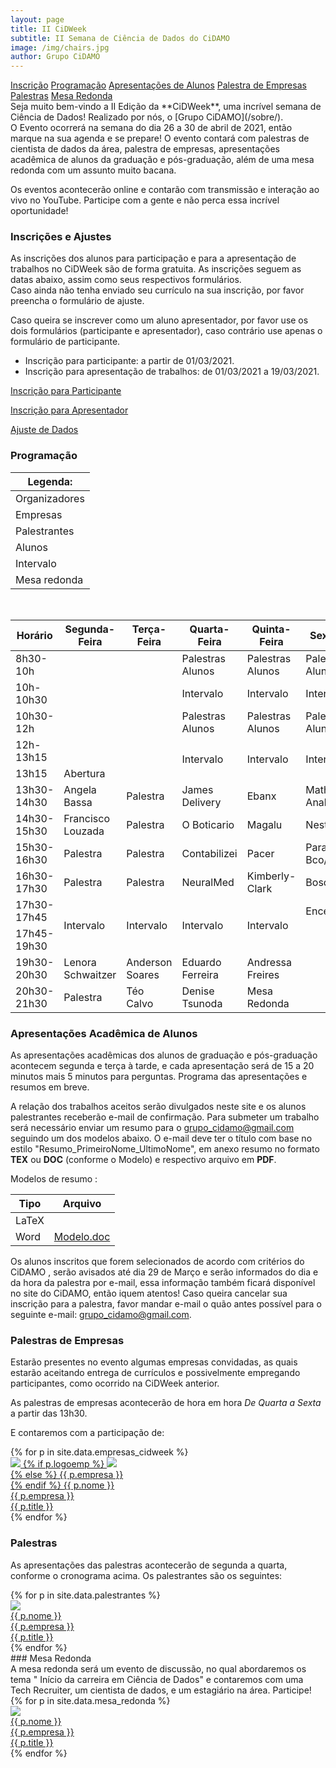 ```yaml
---
layout: page
title: II CiDWeek
subtitle: II Semana de Ciência de Dados do CiDAMO
image: /img/chairs.jpg
author: Grupo CiDAMO
---
```

<div class="sidenav">
  <a  href="#inscricao" >Inscrição</a>
  <a  href="#programacao">Programação</a>
  <a  href="#apresentacao">Apresentações de Alunos</a>
  <a  href="#palestra_em">Palestra de Empresas</a>
  <a  href="#palestras">Palestras</a>
  <a  href="#mesa_redonda">Mesa Redonda</a>

</div>
Seja muito bem-vindo a II Edição da **CiDWeek**, uma incrível semana de Ciência de Dados! Realizado por nós, o [Grupo CiDAMO](/sobre/). <br>O Evento ocorrerá na semana do dia 26 a 30 de abril de 2021, então marque na sua agenda e se prepare! O evento contará com palestras de cientista de dados da área, palestra de empresas, apresentações acadêmica de alunos da graduação e pós-graduação, além de uma mesa redonda com um assunto muito bacana.

Os eventos acontecerão online e contarão com transmissão e interação ao vivo no YouTube. Participe com a gente e não perca essa incrível oportunidade!

### Inscrições e Ajustes
<div id="inscricao"></div>
As inscrições dos alunos para participação e para a apresentação de trabalhos no CiDWeek são de forma gratuita. As inscrições seguem as datas abaixo, assim como seus respectivos formulários. <br>Caso ainda não tenha enviado seu currículo na sua inscrição, por favor preencha o formulário de ajuste.

Caso queira se inscrever como um aluno apresentador, por favor use os dois formulários (participante e apresentador), caso contrário use apenas o formulário de participante.

-   Inscrição para participante: a partir de 01/03/2021. 
-   Inscrição para apresentação de trabalhos: de 01/03/2021 a 19/03/2021.

<a href="https://docs.google.com/forms/d/1iMjGoixWtu8W-HOZMe7GPQ6tbfLrk6o00RAA79_d_Hg" target="_blank">Inscrição para Participante</a><br>

<a href="https://docs.google.com/forms/d/1j9L9wk2dbmNQ2kIHKl2rE25Qbma7F-ZmIq5w6H4F-rM" target="_blank">Inscrição para Apresentador</a><br>

<a href="https://docs.google.com/forms/d/1o7Wbv4gedTbUxE1asVBPn59BkmYKjrLEtqPQYtxSlAE" target="_blank">Ajuste de Dados</a><br>


### Programação
<div id="programacao"></div>
<table class="tg" id="legenda">
<thead>
  <tr>
    <th class="td_legenda"><span>Legenda:</span></th>
  </tr>
</thead>
<tbody>
  <tr>
    <td class="td_encerramento"><span>Organizadores</span></td>
  </tr>
  <tr>
    <td class="td_empresas"><span>Empresas</span></td>
  </tr>
  <tr>
    <td class="td_palestrantes"><span>Palestrantes</span></td>
  </tr>
  <tr>
    <td class="td_apresentacao"><span>Alunos</span></td>
  </tr>
  <tr>
    <td class="td_intervalo"><span >Intervalo</span></td>
  </tr>
  <tr>
    <td class="td_mesa_redonda"><span>Mesa redonda</span></td>
  </tr>
</tbody>
</table>

<br>
<!--  Teremos várias atividades no evento: -->
<table class="tg">
<thead>
  <tr>
    <th class="td_space">Horário</th>
    <th class="td_space">Segunda-Feira</th>
    <th class="td_space">Terça-Feira</th>
    <th class="td_space">Quarta-Feira</th>
    <th class="td_space">Quinta-Feira</th>
    <th class="td_space">Sexta-Feira</th>
  </tr>
</thead>
<tbody>
  <tr>
    <td class="td_horario">8h30-10h</td>
    <td class="td_space"></td>
    <td class="td_space"></td>
    <td class="td_apresentacao"><span>Palestras Alunos</span></td>
    <td class="td_apresentacao"><span>Palestras Alunos</span></td>
    <td class="td_apresentacao"><span>Palestras Alunos</span></td>
  </tr>
  <tr>
    <td class="td_horario">10h-10h30</td>
    <td class="td_space"></td>
    <td class="td_space"></td>
    <td class="td_intervalo"><span>Intervalo</span></td>
    <td class="td_intervalo"><span>Intervalo</span></td>
    <td class="td_intervalo"><span>Intervalo</span></td>
  </tr>
  <tr>
    <td class="td_horario">10h30-12h</td>
    <td class="td_space"></td>
    <td class="td_space"></td>
    <td class="td_apresentacao"><span>Palestras Alunos</span></td>
    <td class="td_apresentacao"><span>Palestras Alunos</span></td>
    <td class="td_apresentacao"><span>Palestras Alunos</span></td>
  </tr>
  <tr>
    <td class="td_horario">12h-13h15</td>
    <td class="td_space"></td>
    <td class="td_space"></td>
    <td class="td_intervalo" rowspan="2">Intervalo</td>
    <td class="td_intervalo" rowspan="2">Intervalo</td>
    <td class="td_intervalo" rowspan="2">Intervalo</td>
  </tr>
  <tr>
    <td class="td_horario">13h15</td>
    <td class="td_encerramento"><span>Abertura</span></td>
    <td class="td_space"></td>
  </tr>
  <tr>
    <td class="td_horario">13h30-14h30</td>
    <td class="td_palestrantes"><span>Angela Bassa</span></td>
    <td class="td_palestrantes"><span>Palestra</span></td>
    <td class="td_empresas"><span>James Delivery</span></td>
    <td class="td_empresas"><span>Ebanx</span></td>
    <td class="td_empresas"><span>Math Analytics</span></td>
  </tr>
  <tr>
    <td class="td_space">14h30-15h30</td>
    <td class="td_palestrantes"><span>Francisco Louzada</span></td>
    <td class="td_palestrantes"><span>Palestra</span></td>
    <td class="td_empresas"><span>O Boticario</span></td>
    <td class="td_empresas"><span>Magalu</span></td>
    <td class="td_empresas"><span>Nestlé</span></td>
  </tr>
  <tr>
    <td class="td_space">15h30-16h30</td>
    <td class="td_palestrantes"><span>Palestra </span></td>
    <td class="td_palestrantes"><span>Palestra</span></td>
    <td class="td_empresas"><span>Contabilizei</span></td>
    <td class="td_empresas"><span>Pacer</span></td>
    <td class="td_empresas"><span>Paraná Bco/Olist</span></td>
  </tr>
  <tr>
    <td class="td_space">16h30-17h30</td>
    <td class="td_palestrantes"><span>Palestra</span></td>
    <td class="td_palestrantes"><span>Palestra</span></td>
    <td class="td_empresas"><span>NeuralMed</span></td>
    <td class="td_empresas"><span>Kimberly-Clark</span></td>
    <td class="td_empresas"><span>Bosch</span></td>
  </tr>
  <tr>
    <td class="td_space">17h30-17h45</td>
    <td class="td_intervalo" rowspan="2">Intervalo</td>
    <td class="td_intervalo" rowspan="2">Intervalo</td>
    <td class="td_intervalo" rowspan="2">Intervalo</td>
    <td class="td_intervalo" rowspan="2">Intervalo</td>
    <td class="td_encerramento"><span>Encerramento</span></td>
  </tr>
  <tr>
    <td class="td_space">17h45-19h30</td>
    <td class="td_space"></td>
  </tr>
  <tr>
    <td class="td_space">19h30-20h30</td>
    <td class="td_palestrantes"><span>Lenora Schwaitzer</span></td>
    <td class="td_palestrantes"><span>Anderson Soares</span></td>
    <td class="td_palestrantes"><span>Eduardo Ferreira</span></td>
    <td class="td_palestrantes"><span>Andressa Freires</span></td>
    <td class="td_space"></td>
  </tr>
  <tr>
    <td class="td_space">20h30-21h30</td>
    <td class="td_palestrantes"><span>Palestra</span></td>
    <td class="td_palestrantes"><span>Téo Calvo</span></td>
    <td class="td_palestrantes"><span>Denise Tsunoda</span></td>
    <td class="td_mesa_redonda"><span>Mesa Redonda</span></td>
    <td class="td_space"></td>
  </tr>
</tbody>
</table>

### Apresentações Acadêmica de Alunos
<div id="apresentacao"></div>
As apresentações acadêmicas dos alunos de graduação e pós-graduação acontecem segunda e terça à tarde, e cada apresentação será de 15 a 20 minutos mais 5 minutos para perguntas. Programa das apresentações e resumos em breve. <!-- de acordo com o seguinte [programa](link editar). -->

A relação dos trabalhos aceitos serão divulgados neste site e os alunos palestrantes receberão e-mail de confirmação. Para submeter um trabalho será necessário enviar um resumo para o grupo_cidamo@gmail.com seguindo um dos modelos abaixo. O e-mail deve ter o título com base no estilo "Resumo_PrimeiroNome_UltimoNome", em anexo resumo no formato **TEX** ou **DOC** (conforme o Modelo) e respectivo arquivo em **PDF**. 

Modelos de resumo :

| Tipo  | Arquivo                                                      |
| ----- | ------------------------------------------------------------ |
| LaTeX |                                                              |
| Word  | <a href="https://drive.google.com/file/d/1lH2egK0rMSDWFKHpTo3IZ9DLBesa9sBc/view?usp=sharing" target="_blank">Modelo.doc</a> |

Os alunos inscritos  que forem selecionados de acordo com critérios do CiDAMO , serão avisados até dia 29 de Março e serão informados do dia e da hora da palestra por e-mail, essa informação também ficará disponível no site do CiDAMO, então iquem atentos! Caso queira cancelar sua inscrição para a palestra, favor mandar e-mail o quão antes possível para o seguinte e-mail: grupo_cidamo@gmail.com.


### Palestras de Empresas
<div id="palestra_em"></div>
Estarão presentes no evento algumas empresas convidadas, as quais estarão aceitando entrega de currículos e possivelmente empregando participantes, como ocorrido na CiDWeek anterior.

As palestras de empresas acontecerão de hora em hora *De Quarta a Sexta* a partir das 13h30.

E contaremos com a participação de: 

<div class="container-full">
   <div class="row">
   {% for p in site.data.empresas_cidweek %}
   <div class="row col-sm-12 col-md-6">
      <a class="empresa-link" href="{{ p.linkedin }}">
      <div class="empresa">
      <img class="pessoa-logo" src="/img/cidweek-empresas/{{ p.logo }}">
      {% if p.logoemp %}
      <img class="empresa-logo" src="/img/cidweek-empresas/{{ p.logoemp }}"> <br>
      {% else %}
      {{ p.empresa }} <br>
      {% endif %}
      <span class="nome">{{ p.nome }}</span> <br>
      <span class="nome-empresa">{{ p.empresa }}</span> <br>
      <span class="empresa-titulo">{{ p.title }}</span>
      </div>
      </a>
   </div>
   {% endfor %}
   </div>
</div>
<!--As empresas confirmadas são as seguintes:

- Contabilizei
- Ebanx
- Magalu
- Math Analytcs
- Nestlé
- NeuralMed
- O Boticário
- Pacer
- James Delivery

 As empresas ainda não confirmadas:

- Paraná Banco (Eduardo Veiga)
- Olist
- Kimberly Klark

Reservas

- Nubank
- Olist
- Picpay
- Mercado Livre
- Condor
- BCred
- Eletrolux
- Paraná Banco
- Bothub
- Pipefy -->

<!--
Programação:

- Quinta
 - 13h30 - pessoa (empresa)
   - 14h30 - pessoa (empresa)
   - 15h30 - pessoa (empresa)
   - 16h30 - pessoa (empresa)
   - 17h30 - pessoa (empresa)
- Sexta
 - 13h30 - pessoa (empresa)
   - 14h30 - pessoa (empresa)
   - 15h30 - pessoa (empresa)
   - 16h30 - pessoa (empresa)
   - 17h30 - pessoa (empresa)
     -->

### Palestras

As apresentações das palestras acontecerão de segunda a quarta, conforme o cronograma acima. Os palestrantes são os seguintes:

<div class="container-full">
   <div class="row">
   {% for p in site.data.palestrantes %}
   <div class="row col-sm-12 col-md-6">
      <a class="empresa-link" href="{{ p.linkedin }}">
      <div class="empresa">
      <img class="pessoa-logo" src="/img/cidweek-palestrantes/{{ p.logo }}">
      <br>
      <span class="nome">{{ p.nome }}</span> <br>
      <span class="nome-empresa">{{ p.empresa }}</span> <br>
      <span class="empresa-titulo">{{ p.title }}</span>
      </div>
      </a>
   </div>
   {% endfor %}
   </div>
</div>
<!--
- **Abertura**
   - <a href="https://www.linkedin.com/in/angelabassa/" target="_blank">Angela Bassa</a>
     - Senior Director of the Data Science e Analytics Center of Excellence at iRobot
- **Acadêmico**
   - <a href="https://www.linkedin.com/in/francisco-louzada-639048b7/" target="_blank">Franscisco Louzada</a>
      - Director of the MBA in Data Science na CeMEAI
  - Eduardo Vargas Ferreira
    - DEST - Universidade Federal do Paraná (UFPR)
  - Anderson Soares
    - Professor na Universidade Federal de Goiás (UFG)
- **Sociedade**
   -  <a href="https://www.linkedin.com/in/andressafreires/" target="_blank">Andressa Freires</a>
      - PicPay. Data Science, Inclusão Racial e de Gênero
   -  <a href="https://www.linkedin.com/in/teocalvo/" target="_blank">Téo Calvo</a>
      - Streamer. Professor na ASN.Rocks
-->
### Mesa Redonda
<div id="mesa_redonda"></div>
A mesa redonda será um evento de discussão, no qual abordaremos os tema " Início da carreira em Ciência de Dados" e contaremos com uma Tech Recruiter, um cientista de dados, e um estagiário na área. Participe!
<div class="container-full">
   <div class="row">
   {% for p in site.data.mesa_redonda %}
   <div class="row col-sm-12 col-md-6">
      <a class="empresa-link" href="{{ p.linkedin }}">
      <div class="empresa">
      <img class="pessoa-logo" src="/img/cidweek-palestrantes/{{ p.logo }}">
      <br>
      <span class="nome">{{ p.nome }}</span> <br>
      <span class="nome-empresa">{{ p.empresa }}</span> <br>
      <span class="empresa-titulo">{{ p.title }}</span>
      </div>
      </a>
   </div>
   {% endfor %}
   </div>
</div>
<!--
-  <a href="https://www.linkedin.com/in/kleberbenatti/" target="_blank">Kléber Benatti</a>
   - Cientista de Dados Sênior, Itaú Unibanco
- Tatiana Negrelli
   - Supervisora de RH e Business Partner Tech na James Delivery
- <a href="https://www.linkedin.com/in/lara-clink-205923184/" target="_blank">Lara Clink</a>
   - Estagiária de Engenharia de Dados na EBANX
-->
<!-- Denise Tsunoda - https://www.linkedin.com/in/denise-tsunoda-65ab59/

DECIGI - Universidade Federal do Paraná (UFPR) (os palestrantes comentados retirar quando confirmados - lista baseada com o que está no Discord) 
 Lenora Schwaitzer - https://www.linkedin.com/in/lenoraschwaitzer/

Sócia e responsável técnica da GDGI 
Juliana Guamá - https://www.linkedin.com/in/juliana-guama/

Take Blip. e PyLadies BH -->

<!--
Programação:

- Segunda
 - 13h30 - palestrante
   - 14h30 - palestrante
   - 15h30 - palestrante
   - 16h30 - palestrante
   - 17h30 - palestrante
- Terça
 - 13h30 - palestrante
   - 14h30 - palestrante
   - 19h30 - palestrante
   - 20h00 - palestrante
   - 20h30 - palestrante
   - 21h00 - palestrante
- Quarta
 - 13h30 - palestrante
   - 14h30 - palestrante
   - 19h30 - palestrante
   - 20h00 - palestrante
     -->

